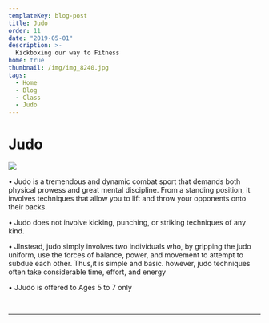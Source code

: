 ```yaml
---
templateKey: blog-post
title: Judo
order: 11
date: "2019-05-01"
description: >-
  Kickboxing our way to Fitness
home: true
thumbnail: /img/img_8240.jpg
tags:
  - Home
  - Blog
  - Class
  - Judo
---
```


# Judo

![](/img/dsc6897.jpg)

• Judo is a tremendous and dynamic combat sport that demands both physical prowess and great mental discipline. From a standing position, it involves techniques that allow you to lift and throw your opponents onto their backs.

• Judo does not involve kicking, punching, or striking techniques of any kind.

• JInstead, judo simply involves two individuals who, by gripping the judo uniform, use the forces of balance, power, and movement to attempt to subdue each other. Thus,it is simple and basic. however, judo techniques often take considerable time, effort, and energy

• JJudo is offered to Ages 5 to 7 only

<br>

---
